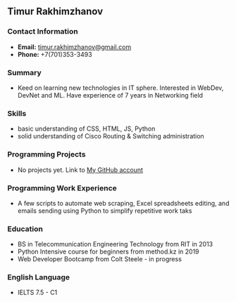 ## Timur Rakhimzhanov ##

###  Contact Information ###
* **Email:** timur.rakhimzhanov@gmail.com
* **Phone:** +7(701)353-3493

###  Summary ###
* Keed on learning new technologies in IT sphere. Interested in WebDev, DevNet and ML. Have experience of 7 years in Networking field

###  Skills ###
* basic understanding of CSS, HTML, JS, Python
* solid understanding of Cisco Routing & Switching administration

### Programming Projects ###
* No projects yet. Link to [My GitHub account](https://github.com/timurkz)

### Programming Work Experience ###
* A few scripts to automate web scraping, Excel spreadsheets editing, and emails sending using Python to simplify repetitive work taks

### Education ###
* BS in Telecommunication Engineering Technology from RIT in 2013
* Python Intensive course for beginners from method.kz in 2019
* Web Developer Bootcamp from Colt Steele - in progress

### English Language ###
* IELTS 7.5 - C1
